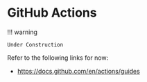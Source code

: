 # GitHub Actions

!!! warning

    Under Construction

Refer to the following links for now:

- <https://docs.github.com/en/actions/guides>

